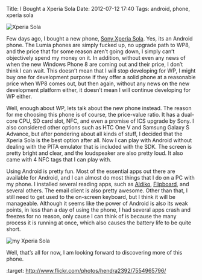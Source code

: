 Title: I Bought a Xperia Sola
Date: 2012-07-12 17:40
Tags: android, phone, xperia sola

![Xperia Sola][sola]

Few days ago, I bought a new phone, [Sony Xperia Sola][ssola]. Yes, its an
Android phone. The Lumia phones are simply fucked up, no upgrade path to
WP8, and the price that for some reason aren’t going down, I simply
can’t objectively spend my money on it. In addition, without even any
news of when the new Windows Phone 8 are coming out and their price, I
don’t think I can wait. This doesn’t mean that I will stop developing
for WP, I might buy one for development purpose if they offer a solid
phone at a reasonable price when WP8 comes out, but then again, without
any news on the new development platform either, it doesn’t mean I will
continue developing for WP either.

Well, enough about WP, lets talk about the new phone instead. The reason
for me choosing this phone is of course, the price-value ratio. It has a
dual-core CPU, SD card slot, NFC, and even a promise of ICS upgrade by
Sony. I also considered other options such as HTC One V and Samsung
Galaxy S Advance, but after pondering about all kinds of stuff, I
decided that the Xperia Sola is the best option after all. Now I can
play with Android without dealing with the PITA emulator that is
included with the SDK. The screen is pretty bright and clear, and the
loudspeaker are also pretty loud. It also came with 4 NFC tags that I
can play with.

Using Android is pretty fun. Most of the essential apps out there are
available for Android, and I can almost do most things that I do on a PC
with my phone. I installed several reading apps, such as [Aldiko][app1],
[Flipboard][app2], and several others. The email client is also pretty
awesome. Other than that, I still need to get used to the on-screen
keyboard, but I think it will be manageable. Although it seems like the
power of Android is also its weak points, in less than a day of using
the phone, I had several apps crash and freezes for no reason, only
cause I can think of is because the many process it is running at once,
which also causes the battery life to be quite short.

![my Xperia Sola][sola2]

Well, that’s all for now, I am looking forward to discovering more of
this phone.


[ssola]: http://www.sonymobile.com/global-en/products/phones/xperia-sola/
[app1]: https://play.google.com/store/apps/details?id=com.aldiko.android&feature=search_result
[app2]:https://play.google.com/store/apps/details?id=flipboard.app&feature=search_result

[sola]: http://api.sonymobile.com/files/xperia-sola-black-464x515.png
[sola2]: https://farm8.staticflickr.com/7254/7554965796_574e699c83.jpg
   :target: http://www.flickr.com/photos/hendra2392/7554965796/

